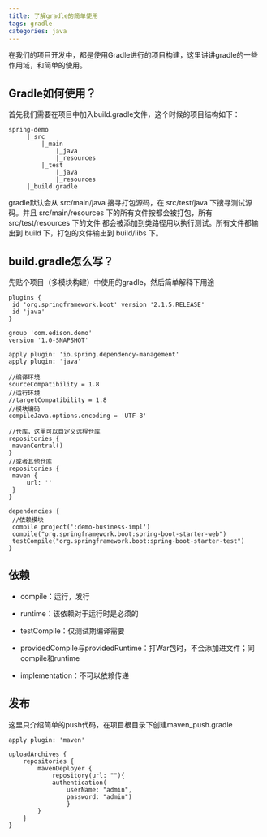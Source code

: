 ```yaml
---
title: 了解gradle的简单使用
tags: gradle
categories: java
---
```


   在我们的项目开发中，都是使用Gradle进行的项目构建，这里讲讲gradle的一些作用域，和简单的使用。

   <!--more-->

## Gradle如何使用？
   首先我们需要在项目中加入build.gradle文件，这个时候的项目结构如下：
   ```
   spring-demo
        |_src
            |_main
                |_java
                |_resources
            |_test
                |_java
                |_resources
        |_build.gradle
   ```
   gradle默认会从 src/main/java 搜寻打包源码，在 src/test/java 下搜寻测试源码。并且 src/main/resources
   下的所有文件按都会被打包，所有 src/test/resources 下的文件 都会被添加到类路径用以执行测试。所有文件都输出到 build 下，打包的文件输出到 build/libs 下。

##  build.gradle怎么写？
   先贴个项目（多模块构建）中使用的gradle，然后简单解释下用途
   ```
plugins {
    id 'org.springframework.boot' version '2.1.5.RELEASE'
    id 'java'
}

group 'com.edison.demo'
version '1.0-SNAPSHOT'

apply plugin: 'io.spring.dependency-management'
apply plugin: 'java'

//编译环境
sourceCompatibility = 1.8
//运行环境
//targetCompatibility = 1.8
//模块编码
compileJava.options.encoding = 'UTF-8'

//仓库，这里可以自定义远程仓库
repositories {
    mavenCentral()
}
//或者其他仓库
repositories {
    maven {
        url: ''
    }
}

dependencies {
    //依赖模块
    compile project(':demo-business-impl')
    compile("org.springframework.boot:spring-boot-starter-web")
    testCompile("org.springframework.boot:spring-boot-starter-test")
}
   ```

##  依赖

*   compile：运行，发行

*   runtime：该依赖对于运行时是必须的

*   testCompile：仅测试期编译需要

*   providedCompile与providedRuntime：打War包时，不会添加进文件；同compile和runtime

*   implementation：不可以依赖传递

##  发布
这里只介绍简单的push代码，在项目根目录下创建maven_push.gradle
```
apply plugin: 'maven'

uploadArchives {
    repositories {
        mavenDeployer {
            repository(url: ""){
            authentication(
                userName: "admin",
                password: "admin")
                }
        }
    }
}
```
